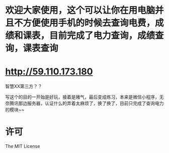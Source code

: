 #   欢迎大家使用，这个可以让你在用电脑并且不方便使用手机的时候去查询电费，成绩和课表，目前完成了电力查询，成绩查询，课表查询
#   http://59.110.173.180


 智慧XX第三方？？

写这个的目的一开始是好玩，接着是赌气，最后变成练习，本来是微信小程序，无奈腾讯那边服务器，认证什么的弄着太麻烦了，换了换了，目前只完成了查询电力的模块~~
  
# 许可
The MIT License
